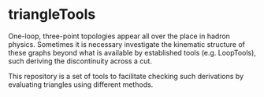 # triangleTools
One-loop, three-point topologies appear all over the place in hadron physics. Sometimes it is necessary investigate the kinematic structure of these graphs beyond what is available by established tools (e.g. LoopTools), such deriving the discontinuity across a cut. 

This repository is a set of tools to facilitate checking such derivations by evaluating triangles using different methods. 